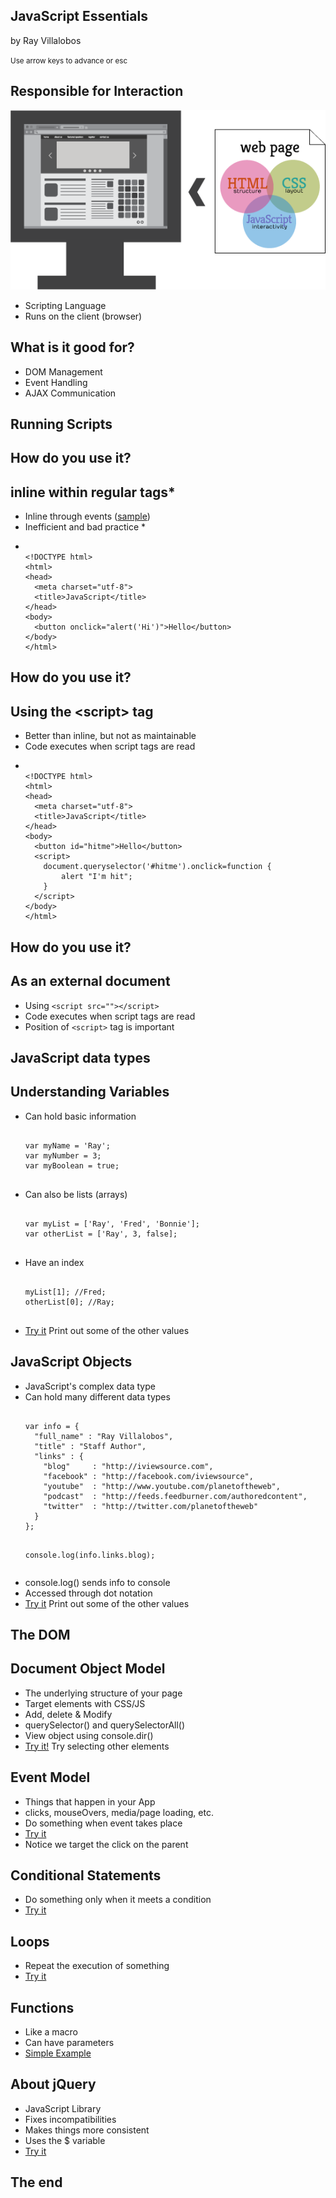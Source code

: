 <!-- ============================== slide -->

<section> <!-- slide -->
  <h1>JavaScript Essentials</h1>
  <p>by Ray Villalobos</p>
  <p><small>Use arrow keys to advance or esc</small></p>
</section> <!-- slide -->        

<!-- ============================== slide -->
<section>
  <h1>Responsible for Interaction</h1>
  <img src="images/webpage.png" alt="Web Page Structure" />
  <ul>
    <li class="fragment">Scripting Language</li>
    <li class="fragment">Runs on the client (browser)</li>
  </ul>
</section> <!-- slide -->

<!-- ============================== slide -->
<section>
  <h1>What is it good for?</h1>
  <ul>
    <li class="fragment">DOM Management</li>
    <li class="fragment">Event Handling</li>
    <li class="fragment">AJAX Communication</li>
  </ul>
</section> <!-- slide -->

<section class="title">
  <h1>Running Scripts</h1>
</section>

<!-- ============================== slide -->
<section>
<h1>How do you use it?</h1>
<h2>inline within regular tags*</h2>

  <ul>
    <li class="fragment">Inline through events (<a href="http://jsbin.com/fiq/1/edit">sample</a>)</li>
    <li class="fragment">Inefficient and bad practice *</li>
    <li class="fragment">
<pre><code id="theformtag" class="html" contenteditable  data-trim>
&lt;!DOCTYPE html&gt;
&lt;html&gt;
&lt;head&gt;
  &lt;meta charset=&quot;utf-8&quot;&gt;
  &lt;title&gt;JavaScript&lt;/title&gt;
&lt;/head&gt;
&lt;body&gt;
  &lt;button onclick=&quot;alert('Hi')&quot;&gt;Hello&lt;/button&gt;
&lt;/body&gt;
&lt;/html&gt;
</pre></code>
    </li>

  </ul>
</section> <!-- slide -->

<!-- ============================== slide -->
<section>
<h1>How do you use it?</h1>
<h2>Using the &lt;script&gt; tag</h2>

  <ul>
    <li class="fragment">Better than inline, but not as maintainable</li>
    <li class="fragment">Code executes when script tags are read</li>
    <li class="fragment">
<pre><code id="theformtag" class="html" contenteditable  data-trim>
&lt;!DOCTYPE html&gt;
&lt;html&gt;
&lt;head&gt;
  &lt;meta charset=&quot;utf-8&quot;&gt;
  &lt;title&gt;JavaScript&lt;/title&gt;
&lt;/head&gt;
&lt;body&gt;
  &lt;button id=&quot;hitme&quot;&gt;Hello&lt;/button&gt;
  &lt;script&gt;
    document.queryselector('#hitme').onclick=function {
        alert &quot;I'm hit&quot;;
    }
  &lt;/script&gt;
&lt;/body&gt;
&lt;/html&gt;
</pre></code>
    </li>
  </ul>
</section> <!-- slide -->

<!-- ============================== slide -->
<section>
<h1>How do you use it?</h1>
<h2>As an external document</h2>

  <ul>
    <li class="fragment">Using <code>&lt;script src=&quot;&quot;&gt;&lt;/script&gt;</code></li>
    <li class="fragment">Code executes when script tags are read</li>
    <li class="fragment">Position of <code>&lt;script&gt;</code> tag is important</li>
  </ul>
</section> <!-- slide -->

<section class="title">
  <h1>JavaScript data types</h1>
</section>

<!-- ============================== slide -->
<section>
  <h1>Understanding Variables</h1>
  <ul>
    <li class="fragment">Can hold basic information
    <pre><code class="javascript" contenteditable data-trim>
var myName = 'Ray';
var myNumber = 3;
var myBoolean = true;
    </code></pre>
    </li>
    <li class="fragment">Can also be lists (arrays)
    <pre><code class="javascript" contenteditable data-trim>
var myList = ['Ray', 'Fred', 'Bonnie'];
var otherList = ['Ray', 3, false];
    </code></pre>
    </li>
    <li class="fragment">Have an index
    <pre><code class="javascript" contenteditable data-trim>
myList[1]; //Fred;
otherList[0]; //Ray;
    </code></pre>
    </li>
    <li class="fragment"><a class="jsbin-embed" href="http://jsbin.com/litin/1/embed?javascript,console">Try it</a> Print out some of the other values</li>
  </ul>
</section> <!-- slide -->

<!-- ============================== slide -->
<section>
  <h1>JavaScript Objects</h1>
  <ul>
    <li class="fragment">JavaScript's complex data type</li>
    <li class="fragment">Can hold many different data types
    <pre><code class="javascript" contenteditable data-trim>
var info = {
  "full_name" : "Ray Villalobos",
  "title" : "Staff Author",
  "links" : {
    "blog"     : "http://iviewsource.com",
    "facebook" : "http://facebook.com/iviewsource",
    "youtube"  : "http://www.youtube.com/planetoftheweb",
    "podcast"  : "http://feeds.feedburner.com/authoredcontent",
    "twitter"  : "http://twitter.com/planetoftheweb"
  }
};

console.log(info.links.blog);    </code></pre>
    </li>
    <li class="fragment">console.log() sends info to console</li>
    <li class="fragment">Accessed through dot notation</li>
    <li class="fragment"><a class="jsbin-embed" href="http://jsbin.com/sacow/1/embed?javascript,output">Try it</a> Print out some of the other values</li>
  </ul>
</section> <!-- slide -->


<section class="title">
  <h1>The DOM</h1>
</section>

<!-- ============================== slide -->
<section>
<h1>Document Object Model</h1>
  <ul>
    <li class="fragment">The underlying structure of your page</li>
    <li class="fragment">Target elements with CSS/JS</li>
    <li class="fragment">Add, delete &amp; Modify</li>
    <li class="fragment">querySelector() and querySelectorAll()</li>
    <li class="fragment">View object using console.dir()</li>
    <li class="fragment"><a class="jsbin-embed" href="http://jsbin.com/bibin/11/embed?js,output">Try it!</a> Try selecting other elements</li>
  </ul>
</section> <!-- slide -->

<!-- ============================== slide -->
<section>
<h1>Event Model</h1>
  <ul>
    <li class="fragment">Things that happen in your App</li>
    <li class="fragment">clicks, mouseOvers, media/page loading, etc.</li>
    <li class="fragment">Do something when event takes place</li>
    <li class="fragment"><a class="jsbin-embed" href="http://jsbin.com/bibin/12/embed?js,output">Try it</a></li>
    <li class="fragment">Notice we target the click on the parent</li>
  </ul>
</section> <!-- slide -->

<!-- ============================== slide -->
<section>
<h1>Conditional Statements</h1>
  <ul>
    <li class="fragment">Do something only when it meets a condition</li>
    <li class="fragment"><a class="jsbin-embed" href="http://jsbin.com/bibin/27/edit?html,css,js,output">Try it</a> </li>
  </ul>

</section> <!-- slide -->

<!-- ============================== slide -->
<section>
<h1>Loops</h1>
  <ul>
    <li class="fragment">Repeat the execution of something</li>
    <li class="fragment"><a class="jsbin-embed" href="http://jsbin.com/bibin/22/edit?html,css,js,output">Try it</a></li>
  </ul>

</section> <!-- slide -->

<!-- ============================== slide -->
<section>
<h1>Functions</h1>
  <ul>
    <li class="fragment">Like a macro</li>
    <li class="fragment">Can have parameters</li>
    <li class="fragment"><a class="jsbin-embed" href="http://jsbin.com/bibin/26/edit?html,css,js,output">Simple Example</a></li>
  </ul>

</section> <!-- slide -->

<!-- ============================== slide -->
<section>
<h1>About jQuery</h1>
  <ul>
    <li class="fragment">JavaScript Library</li>
    <li class="fragment">Fixes incompatibilities</li>
    <li class="fragment">Makes things more consistent</li>
    <li class="fragment">Uses the $ variable</li>
    <li class="fragment"><a class="jsbin-embed" href="http://jsbin.com/bibin/24/embed?html,css,live">Try it</a> </li>
  </ul>
</section> <!-- slide -->

<!-- ============================== slide -->
<section class="title">
  <h1>The end</h1>
</section>
